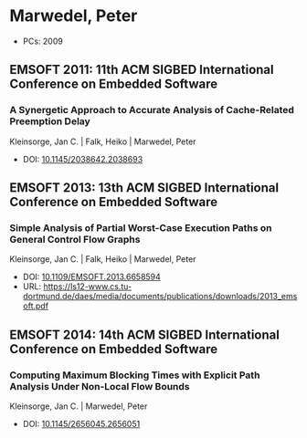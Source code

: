 # Marwedel, Peter

* PCs: 2009

## EMSOFT 2011: 11th ACM SIGBED International Conference on Embedded Software

### A Synergetic Approach to Accurate Analysis of Cache-Related Preemption Delay
Kleinsorge, Jan C. | Falk, Heiko | Marwedel, Peter
* DOI: [10.1145/2038642.2038693](https://doi.org/10.1145/2038642.2038693)

## EMSOFT 2013: 13th ACM SIGBED International Conference on Embedded Software

### Simple Analysis of Partial Worst-Case Execution Paths on General Control Flow Graphs
Kleinsorge, Jan C. | Falk, Heiko | Marwedel, Peter
* DOI: [10.1109/EMSOFT.2013.6658594](https://doi.org/10.1109/EMSOFT.2013.6658594)
* URL: <https://ls12-www.cs.tu-dortmund.de/daes/media/documents/publications/downloads/2013_emsoft.pdf>

## EMSOFT 2014: 14th ACM SIGBED International Conference on Embedded Software

### Computing Maximum Blocking Times with Explicit Path Analysis Under Non-Local Flow Bounds
Kleinsorge, Jan C. | Marwedel, Peter
* DOI: [10.1145/2656045.2656051](https://doi.org/10.1145/2656045.2656051)

